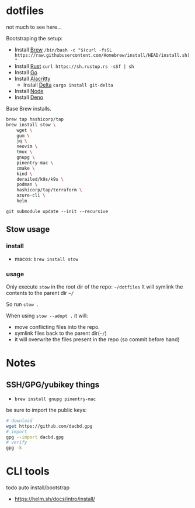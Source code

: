 # dotfiles
not much to see here...

Bootstraping the setup:
- Install [Brew](https://brew.sh) `/bin/bash -c "$(curl -fsSL https://raw.githubusercontent.com/Homebrew/install/HEAD/install.sh)"`
- Install [Rust](https://doc.rust-lang.org/cargo/getting-started/installation.html) `curl https://sh.rustup.rs -sSf | sh`
- Install [Go](https://go.dev/doc/install)
- Install [Alacritty](https://alacritty.org)
    - Install [Delta](https://dandavison.github.io/delta/installation.html) `cargo install git-delta`
- Install [Node](https://nodejs.org/en/download/source-code)
- Install [Deno](https://docs.deno.com/runtime/getting_started/installation/)


Base Brew installs.
```bash
brew tap hashicorp/tap
brew install stow \
    wget \
    gum \
    jq \
    neovim \
    tmux \
    gnupg \
    pinentry-mac \
    cmake \
    kind \
    derailed/k9s/k9s \
    podman \
    hashicorp/tap/terraform \
    azure-cli \
    helm
```

`git submodule update --init --recursive`
## Stow usage

### install

- macos: `brew install stow`

### usage

Only execute `stow` in the root dir of the repo: `~/dotfiles`
It will symlink the contents to the parent dir `~/`

So run `stow .`

When using `stow --adopt .` it will:
- move conflicting files into the repo.
- symlink files back to the parent dir(`~/`)
- it will overwrite the files present in the repo (so commit before hand)



# Notes

## SSH/GPG/yubikey things
- `brew install gnupg pinentry-mac`

be sure to import the public keys:
```bash
# download
wget https://github.com/dacbd.gpg
# import
gpg --import dacbd.gpg
# verify
gpg -k
```


# CLI tools
todo auto install/bootstrap

- https://helm.sh/docs/intro/install/

